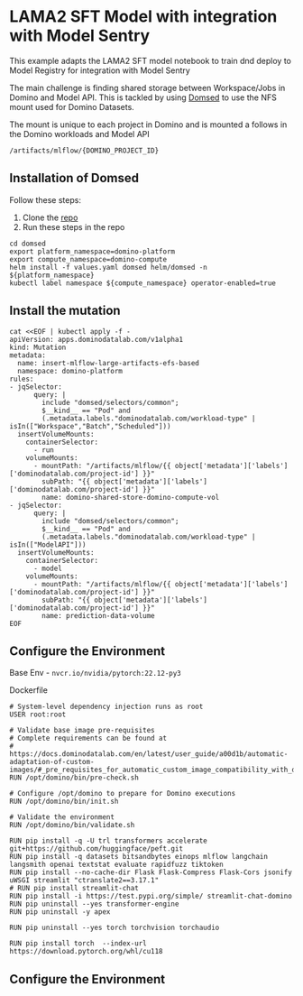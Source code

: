 # LAMA2 SFT Model with integration with Model Sentry

This example adapts the LAMA2 SFT model notebook to train dnd deploy to Model Registry for integration with Model Sentry

The main challenge is finding shared storage between Workspace/Jobs in Domino and Model API. This is tackled by using
[Domsed](https://github.com/cerebrotech/domsed) to use the NFS mount used for Domino Datasets.

The mount is unique to each project in Domino and is mounted a follows in the Domino workloads and Model API

```shell
/artifacts/mlflow/{DOMINO_PROJECT_ID}
```

## Installation of Domsed

Follow these steps:

1. Clone the [repo](https://github.com/dominodatalab/domino-field-solutions-installations)
2. Run these steps in the repo

```shell
cd domsed
export platform_namespace=domino-platform
export compute_namespace=domino-compute
helm install -f values.yaml domsed helm/domsed -n ${platform_namespace}
kubectl label namespace ${compute_namespace} operator-enabled=true
```

## Install the mutation

```shell
cat <<EOF | kubectl apply -f -
apiVersion: apps.dominodatalab.com/v1alpha1
kind: Mutation
metadata:
  name: insert-mlflow-large-artifacts-efs-based
  namespace: domino-platform
rules:
- jqSelector:
      query: |
        include "domsed/selectors/common";
        $__kind__ == "Pod" and
        (.metadata.labels."dominodatalab.com/workload-type" | isIn(["Workspace","Batch","Scheduled"]))
  insertVolumeMounts:
    containerSelector:
      - run
    volumeMounts:
      - mountPath: "/artifacts/mlflow/{{ object['metadata']['labels']['dominodatalab.com/project-id'] }}"
        subPath: "{{ object['metadata']['labels']['dominodatalab.com/project-id'] }}"
        name: domino-shared-store-domino-compute-vol
- jqSelector:
      query: |
        include "domsed/selectors/common";
        $__kind__ == "Pod" and
        (.metadata.labels."dominodatalab.com/workload-type" | isIn(["ModelAPI"]))
  insertVolumeMounts:
    containerSelector:
      - model
    volumeMounts:
      - mountPath: "/artifacts/mlflow/{{ object['metadata']['labels']['dominodatalab.com/project-id'] }}"
        subPath: "{{ object['metadata']['labels']['dominodatalab.com/project-id'] }}"
        name: prediction-data-volume
EOF
```

## Configure the Environment

Base Env - `nvcr.io/nvidia/pytorch:22.12-py3`

Dockerfile

```shell
# System-level dependency injection runs as root
USER root:root

# Validate base image pre-requisites
# Complete requirements can be found at
# https://docs.dominodatalab.com/en/latest/user_guide/a00d1b/automatic-adaptation-of-custom-images/#_pre_requisites_for_automatic_custom_image_compatibility_with_domino
RUN /opt/domino/bin/pre-check.sh

# Configure /opt/domino to prepare for Domino executions
RUN /opt/domino/bin/init.sh

# Validate the environment
RUN /opt/domino/bin/validate.sh

RUN pip install -q -U trl transformers accelerate git+https://github.com/huggingface/peft.git
RUN pip install -q datasets bitsandbytes einops mlflow langchain langsmith openai textstat evaluate rapidfuzz tiktoken
RUN pip install --no-cache-dir Flask Flask-Compress Flask-Cors jsonify uWSGI streamlit "ctranslate2==3.17.1"
# RUN pip install streamlit-chat
RUN pip install -i https://test.pypi.org/simple/ streamlit-chat-domino 
RUN pip uninstall --yes transformer-engine
RUN pip uninstall -y apex

RUN pip uninstall --yes torch torchvision torchaudio

RUN pip install torch  --index-url https://download.pytorch.org/whl/cu118
```

## Configure the Environment